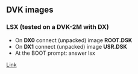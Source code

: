 ## DVK images

### LSX (tested on a DVK-2M with DX)

- On **DX0** connect (unpacked) image **ROOT.DSK**
- On **DX1** connect (unpacked) image **USR.DSK**
- At the BOOT prompt: answer lsx

[Link](https://zx-pk.ru/threads/18351-emulyator-dvk.html?p=771983&viewfull=1#post771983)
